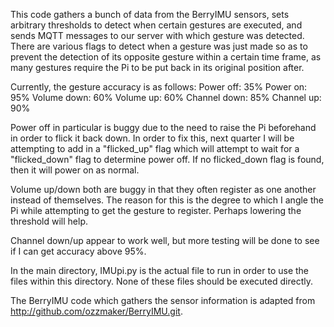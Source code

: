 This code gathers a bunch of data from the BerryIMU sensors, sets arbitrary thresholds to detect when certain gestures are executed, and sends MQTT messages to our server with which gesture was detected. There are various flags to detect when a gesture was just made so as to prevent the detection of its opposite gesture within a certain time frame, as many gestures require the Pi to be put back in its original position after. 

Currently, the gesture accuracy is as follows:
Power off: 35%
Power on: 95%
Volume down: 60%
Volume up: 60%
Channel down: 85%
Channel up: 90%

Power off in particular is buggy due to the need to raise the Pi beforehand in order to flick it back down. In order to fix this, next quarter I will be attempting to add in a "flicked_up" flag which will attempt to wait for a "flicked_down" flag to determine power off. If no flicked_down flag is found, then it will power on as normal.

Volume up/down both are buggy in that they often register as one another instead of themselves. The reason for this is the degree to which I angle the Pi while attempting to get the gesture to register. Perhaps lowering the threshold will help.

Channel down/up appear to work well, but more testing will be done to see if I can get accuracy above 95%.

In the main directory, IMUpi.py is the actual file to run in order to use the files within this directory. None of these files should be executed directly.

The BerryIMU code which gathers the sensor information is adapted from http://github.com/ozzmaker/BerryIMU.git.

